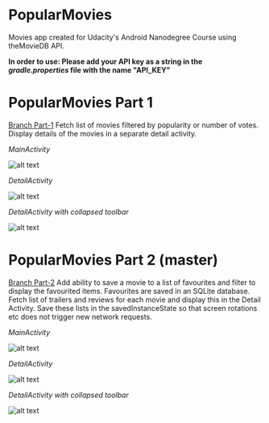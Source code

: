 # PopularMovies 
Movies app created for Udacity's Android Nanodegree Course using theMovieDB API. 

**In order to use: Please add your API key as a string in the _gradle.properties_ file with the name "API_KEY"**

# PopularMovies Part 1
[Branch Part-1](../tree/Part-1)
Fetch list of movies filtered by popularity or number of votes.
Display details of the movies in a separate detail activity.

*MainActivity*

   ![alt text](screenshots/screenshot00001.png "MainActivity")
    
*DetailActivity*

   ![alt text](screenshots/screenshot00002.png "DetailActivity")
   
*DetailActivity with collapsed toolbar*

   ![alt text](screenshots/screenshot00003.png "DetailActivity with collapsed toolbar")


# PopularMovies Part 2 (master)
[Branch Part-2](../tree/Part-2)
Add ability to save a movie to a list of favourites and filter to display the favourited items.
Favourites are saved in an SQLite database.
Fetch list of trailers and reviews for each movie and display this in the Detail Activity.
Save these lists in the savedInstanceState so that screen rotations etc does not trigger new network requests.

*MainActivity*

   ![alt text](screenshots/screenshot00005.png "MainActivity")
    
*DetailActivity*

   ![alt text](screenshots/screenshot00006.png "DetailActivity")
   
*DetailActivity with collapsed toolbar*

   ![alt text](screenshots/screenshot00007.png "DetailActivity with trailers and reviews displayed")